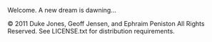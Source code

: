 Welcome.  A new dream is dawning...

© 2011 Duke Jones, Geoff Jensen, and Ephraim Peniston
All Rights Reserved.
See LICENSE.txt for distribution requirements.
